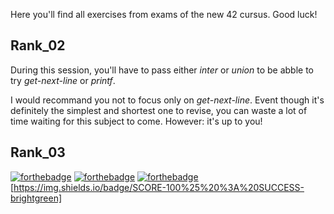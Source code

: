 Here you'll find all exercises from exams of the new 42 cursus. Good luck!

## Rank_02 ## 

During this session, you'll have to pass either _inter_ or _union_ to be abble to try _get-next-line_ or _printf_.

I would recommand you not to focus only on _get-next-line_. Event though it's definitely the simplest and shortest
one to revise, you can waste a lot of time waiting for this subject to come. However: it's up to you!

## Rank_03 ##




[![forthebadge](https://forthebadge.com/images/badges/made-with-c.svg)](https://forthebadge.com)
[![forthebadge](https://forthebadge.com/images/badges/60-percent-of-the-time-works-every-time.svg)](https://forthebadge.com)
[![forthebadge](https://forthebadge.com/images/badges/powered-by-coffee.svg)](https://forthebadge.com)
[https://img.shields.io/badge/SCORE-100%25%20%3A%20SUCCESS-brightgreen]